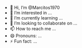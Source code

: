 - 👋 Hi, I’m @Marcitos1970
- 👀 I’m interested in ...
- 🌱 I’m currently learning ...
- 💞️ I’m looking to collaborate on ...
- 📫 How to reach me ...
- 😄 Pronouns: ...
- ⚡ Fun fact: ...

<!---
Marcitos1970/Marcitos1970 is a ✨ special ✨ repository because its `README.md` (this file) appears on your GitHub profile.
You can click the Preview link to take a look at your changes.
--->
